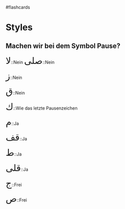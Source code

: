 #flashcards

# Styles

## Machen wir bei dem Symbol Pause?

<span style="font-size: 22pt">ﻻ</span>::Nein
<span style="font-size: 22pt">صلى</span>::Nein
<!--SR:!2022-10-21,3,250-->
<span style="font-size: 22pt">ز</span>::Nein
<!--SR:!2022-10-21,3,250-->
<span style="font-size: 22pt">ق</span>::Nein
<!--SR:!2022-10-21,3,250-->
<span style="font-size: 22pt">ك</span>::Wie das letzte Pausenzeichen
<!--SR:!2022-10-21,3,250-->
<span style="font-size: 22pt">م</span>::Ja
<!--SR:!2022-10-21,4,270-->
<span style="font-size: 22pt">ﻗﻒ</span>::Ja
<!--SR:!2022-10-21,3,250-->
<span style="font-size: 22pt">ط</span>::Ja
<!--SR:!2022-10-21,4,270-->
<span style="font-size: 22pt">قلى</span>::Ja
<!--SR:!2022-10-31,11,270-->
<span style="font-size: 22pt">ج</span>::Frei
<!--SR:!2022-10-21,4,270-->
<span style="font-size: 22pt">ص</span>::Frei
<!--SR:!2022-10-21,4,270-->

